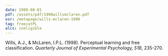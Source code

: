 ```yaml
---
date: 1998-08-01
pdf: /assets/pdf/1998willsmclaren.pdf
osr: /metapage/wills-mclaren-1998
tag: freecatPL
alcs: ineligible
---
```


Wills, A.J., & McLaren, I.P.L. (1998). Perceptual learning and free classification. _Quarterly Journal of Experimental Psychology, 51B_, 235-270.

